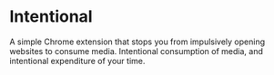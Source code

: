 # Intentional
A simple Chrome extension that stops you from impulsively opening websites to consume media.
Intentional consumption of media, and intentional expenditure of your time.
